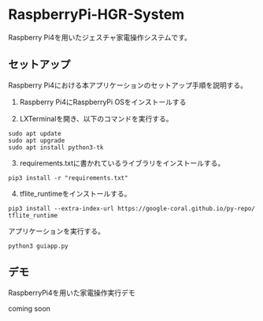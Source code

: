 # RaspberryPi-HGR-System
Raspberry Pi4を用いたジェスチャ家電操作システムです。

## セットアップ
Raspberry Pi4における本アプリケーションのセットアップ手順を説明する。

1. Raspberry Pi4にRaspberryPi OSをインストールする

2. LXTerminalを開き、以下のコマンドを実行する。
```
sudo apt update
sudo apt upgrade
sudo apt install python3-tk
```

3. requirements.txtに書かれているライブラリをインストールする。
```
pip3 install -r "requirements.txt"
```

4. tflite_runtimeをインストールする。
```
pip3 install --extra-index-url https://google-coral.github.io/py-repo/ tflite_runtime
```

アプリケーションを実行する。
```
python3 guiapp.py
```

## デモ
RaspberryPi4を用いた家電操作実行デモ

coming soon